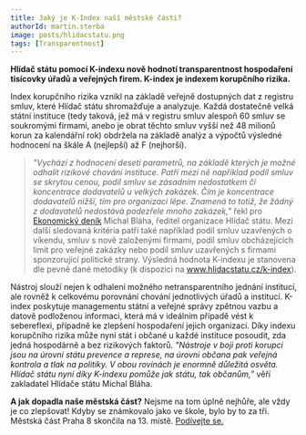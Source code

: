 ```yaml
---
title: Jaký je K-Index naší městské části?
authorId: martin.sterba
image: posts/hlidacstatu.png
tags: [Transparentnost]
---
```


**Hlídač státu pomocí K-indexu nově hodnotí transparentnost hospodaření tisícovky úřadů a veřejných firem. K-index je indexem korupčního rizika.**

Index korupčního rizika vznikl na základě veřejně dostupných dat z registru smluv, které Hlídač státu shromažďuje a analyzuje. Každá dostatečně velká státní instituce (tedy taková, jež má v registru smluv alespoň 60 smluv se soukromými firmami, anebo je obrat těchto smluv vyšší než 48 milionů korun za kalendářní rok) obdržela na základě analýz a výpočtů výsledné hodnocení na škále A (nejlepší) až F (nejhorší).

> *"Vychází z hodnocení deseti parametrů, na základě kterých je možné odhalit rizikové chování instituce. Patří mezi ně například podíl smluv se skrytou cenou, podíl smluv se zásadním nedostatkem či koncentrace dodavatelů u velkých zakázek. Čím je koncentrace dodavatelů nižší, tím pro organizaci lépe. Znamená to totiž, že žádný z dodavatelů nedostává podezřele mnoho zakázek,"* řekl pro [Ekonomický deník](https://ekonomickydenik.cz/hlidac-statu-pomoci-k-indexu-hodnoti-transparentnost-hospodareni-tisicovky-uradu-verejnych-firem/) Michal Bláha, ředitel organizace Hlídač státu. Mezi další sledovaná kritéria patří také například podíl smluv uzavřených o víkendu, smluv s nově založenými firmami, podíl smluv obcházejících limit pro veřejné zakázky nebo podíl smluv uzavřených s firmami sponzorující politické strany. Výsledná hodnota K-indexu je stanovena dle pevně dané metodiky (k dispozici na www.hlidacstatu.cz/k-index).

Nástroj slouží nejen k odhalení možného netransparentního jednání institucí, ale rovněž k celkovému porovnání chování jednotlivých úřadů a institucí. K-index poskytuje managementu státní a veřejné správy zpětnou vazbu a datově podloženou informaci, která má v ideálním případě vést k sebereflexi, případně ke zlepšení hospodaření jejich organizací. Díky indexu korupčního rizika může nyní stát i občané u každé instituce posoudit, zda jedná hospodárně a bez rizikových faktorů. *"Nástroje v boji proti korupci jsou na úrovni státu prevence a represe, na úrovni občana pak veřejná kontrola a tlak na politiky. V obou rovinách je enormně důležitá osvěta. Hlídač státu nyní díky K-indexu pomůže jak státu, tak občanům,”* věří zakladatel Hlídače státu Michal Bláha.

**A jak dopadla naše městská část?** Nejsme na tom úplně nejhůře, ale vždy je co zlepšovat! Kdyby se známkovalo jako ve škole, bylo by to za tři. Městská část Praha 8 skončila na 13. místě. [Podívejte se.](https://www.hlidacstatu.cz/kindex/zebricek/Mestske_casti_Prahy)
